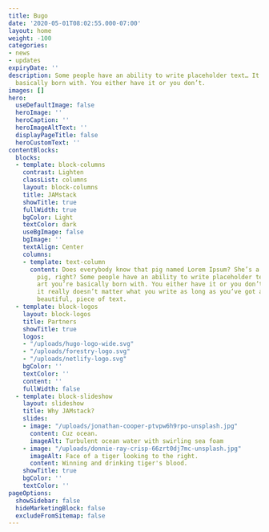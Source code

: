 ```yaml
---
title: Bugo
date: '2020-05-01T08:02:55.000-07:00'
layout: home
weight: -100
categories:
- news
- updates
expiryDate: ''
description: Some people have an ability to write placeholder text… It’s an art you’re
  basically born with. You either have it or you don’t.
images: []
hero:
  useDefaultImage: false
  heroImage: ''
  heroCaption: ''
  heroImageAltText: ''
  displayPageTitle: false
  heroCustomText: ''
contentBlocks:
  blocks:
  - template: block-columns
    contrast: Lighten
    classList: columns
    layout: block-columns
    title: JAMstack
    showTitle: true
    fullWidth: true
    bgColor: Light
    textColor: dark
    useBgImage: false
    bgImage: ''
    textAlign: Center
    columns:
    - template: text-column
      content: Does everybody know that pig named Lorem Ipsum? She’s a disgusting
        pig, right? Some people have an ability to write placeholder text… It’s an
        art you’re basically born with. You either have it or you don’t. You know,
        it really doesn’t matter what you write as long as you’ve got a young, and
        beautiful, piece of text.
  - template: block-logos
    layout: block-logos
    title: Partners
    showTitle: true
    logos:
    - "/uploads/hugo-logo-wide.svg"
    - "/uploads/forestry-logo.svg"
    - "/uploads/netlify-logo.svg"
    bgColor: ''
    textColor: ''
    content: ''
    fullWidth: false
  - template: block-slideshow
    layout: slideshow
    title: Why JAMstack?
    slides:
    - image: "/uploads/jonathan-cooper-ptvpw6h9rpo-unsplash.jpg"
      content: Cuz ocean.
      imageAlt: Turbulent ocean water with swirling sea foam
    - image: "/uploads/donnie-ray-crisp-66zrt0dj7mc-unsplash.jpg"
      imageAlt: Face of a tiger looking to the right.
      content: Winning and drinking tiger's blood.
    showTitle: true
    bgColor: ''
    textColor: ''
pageOptions:
  showSidebar: false
  hideMarketingBlock: false
  excludeFromSitemap: false
---
```

